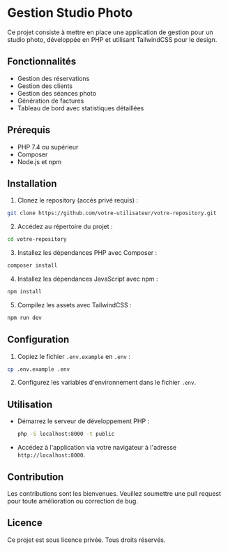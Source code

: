 # Gestion Studio Photo

Ce projet consiste à mettre en place une application de gestion pour un studio photo, développée en PHP et utilisant TailwindCSS pour le design.

## Fonctionnalités

- Gestion des réservations
- Gestion des clients
- Gestion des séances photo
- Génération de factures
- Tableau de bord avec statistiques détaillées 

## Prérequis

- PHP 7.4 ou supérieur
- Composer
- Node.js et npm

## Installation

1. Clonez le repository (accès privé requis) :
  ```bash
  git clone https://github.com/votre-utilisateur/votre-repository.git
  ```
2. Accédez au répertoire du projet :
  ```bash
  cd votre-repository
  ```
3. Installez les dépendances PHP avec Composer :
  ```bash
  composer install
  ```
4. Installez les dépendances JavaScript avec npm :
  ```bash
  npm install
  ```
5. Compilez les assets avec TailwindCSS :
  ```bash
  npm run dev
  ```

## Configuration

1. Copiez le fichier `.env.example` en `.env` :
  ```bash
  cp .env.example .env
  ```
2. Configurez les variables d'environnement dans le fichier `.env`.

## Utilisation

- Démarrez le serveur de développement PHP :
  ```bash
  php -S localhost:8000 -t public
  ```
- Accédez à l'application via votre navigateur à l'adresse `http://localhost:8000`.

## Contribution

Les contributions sont les bienvenues. Veuillez soumettre une pull request pour toute amélioration ou correction de bug.

## Licence

Ce projet est sous licence privée. Tous droits réservés.


